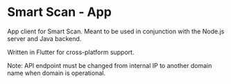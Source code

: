 # Smart Scan - App

App client for Smart Scan. Meant to be used in conjunction with the Node.js server and Java backend. 

Written in Flutter for cross-platform support. 

Note: API endpoint must be changed from internal IP to another domain name when domain is operational. 
